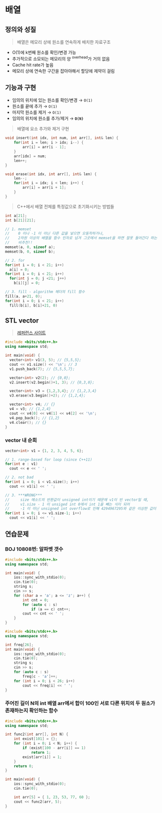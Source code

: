 # 배열

## 정의와 성질

> 배열은 메모리 상에 원소를 연속하게 배치한 자료구조

- O(1)에 k번째 원소를 확인/변경 가능
- 추가적으로 소모되는 메모리의 양 <sup>overhead</sup>가 거의 없음
- Cache hit rate가 높음
- 메모리 상에 연속한 구간을 잡아야해서 할당에 제약이 걸림

## 기능과 구현

- 임의의 위치에 있는 원소를 확인/변경 → `O(1)`
- 원소를 끝에 추가 → `O(1)`
- 마지막 원소를 제거 → `O(1)`
- 임의의 위치에 원소를 추가/제거 → **`O(N)`**

> 배열에 요소 추가와 제거 구현

```c++ 
void insert(int idx, int num, int arr[], int& len) {
	for(int i = len; i > idx; i--) {
		arr[i] = arr[i - 1];
	}
	arr[idx] = num;
	len++;
}

void erase(int idx, int arr[], int& len) {
	len--;
	for(int i = idx; i < len; i++) {
		arr[i] = arr[i + 1];
	}
}
```

> C++에서 배열 전체를 특정값으로 초기화시키는 방법들

```c++
int a[21];
int b[21][21];

// 1. memset
//    0 이나 -1 이 아닌 다른 값을 넣으면 오동작하거나,
//    2차원 이상의 배열을 함수 인자로 넘겨 그곳에서 memset을 하면 잘못 들어간다 하는 문제점이 있으므로
//    비추천!!
memset(a, 0, sizeof a);
memset(b, 0, sizeof b);

// 2. for
for(int i = 0; i < 21; i++)
  a[i] = 0;
for(int i = 0; i < 21; i++)
  for(int j = 0; j <21; j++)
    b[i][j] = 0;

// 3. fill - algorithm 헤더의 fill 함수
fill(a, a+21, 0);
for(int i = 0; i < 21; i++)
  fill(b[i], b[i]+21, 0)
```

## STL vector

> [레퍼런스 사이트](http://www.cplusplus.com/reference/vector/vector/)

```c++
#include <bits/stdc++.h>
using namespace std;

int main(void) {
  vector<int> v1(3, 5); // {5,5,5};
  cout << v1.size() << '\n'; // 3
  v1.push_back(7); // {5,5,5,7};

  vector<int> v2(2); // {0,0};
  v2.insert(v2.begin()+1, 3); // {0,3,0};

  vector<int> v3 = {1,2,3,4}; // {1,2,3,4}
  v3.erase(v3.begin()+2); // {1,2,4};

  vector<int> v4; // {}
  v4 = v3; // {1,2,4}
  cout << v4[0] << v4[1] << v4[2] << '\n';
  v4.pop_back(); // {1,2}
  v4.clear(); // {}
}
```

### vector 내 순회

```c++
vector<int> v1 = {1, 2, 3, 4, 5, 6};

// 1. range-based for loop (since C++11)
for(int e : v1)
  cout << e << ' ';

// 2. not bad
for(int i = 0; i < v1.size(); i++)
  cout << v1[i] << ' ';

// 3. ***WRONG***
//     size 메소드의 반환값이 unsigned int이기 때문에 v1이 빈 vector일 때,
//     v1.size - 1 이 unsiged int 0에서 int 1을 빼는 식이 되어
//     -1 이 아닌 unsigned int overflow로 인해 4294967295와 같은 이상한 값이 나온다.
for(int i = 0; i <= v1.size-1; i++)
  cout << v1[i] << ' ';
```

## 연습문제

### BOJ 10808번: 알파벳 갯수

```c++  
#include <bits/stdc++.h>
using namespace std;

int main(void) {
	ios::sync_with_stdio(0);
	cin.tie(0);
	string s;
	cin >> s;
	for (char a = 'a'; a <= 'z'; a++) {
		int cnt = 0;
		for (auto c : s)
			if (a == c) cnt++;
		cout << cnt << ' ';
	}
}
```

```c++
#include <bits/stdc++.h>
using namespace std;

int freq[26];
int main(void) {
	ios::sync_with_stdio(0);
	cin.tie(0);
	string s;
	cin >> s;
	for (auto c : s)
		freq[c - 'a']++;
	for (int i = 0; i < 26; i++)
		cout << freq[i] << ' ';
}
```

### 주어진 길이 N의 int 배열 arr에서 합이 100인 서로 다른 위치의 두 원소가 존재하는지 확인하는 함수

```c++
#include <bits/stdc++.h>
using namespace std;

int func2(int arr[], int N) {
	int exist[101] = {};
	for (int i = 0; i < N; i++) {
		if (exist[100 - arr[i]] == 1)
			return 1;
		exist[arr[i]] = 1;
	}
	return 0;
}

int main(void) {
	ios::sync_with_stdio(0);
	cin.tie(0);

	int arr[5] = { 1, 23, 53, 77, 60 };
	cout << func2(arr, 5);
}
```